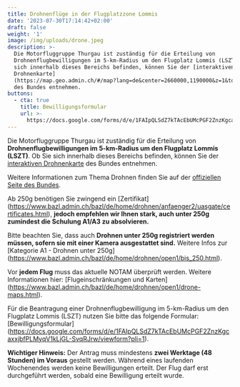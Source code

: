 ```yaml
---
title: Drohnenflüge in der Flugplatzzone Lommis
date: '2023-07-30T17:14:42+02:00'
draft: false
weight: '1'
image: /img/uploads/drone.jpeg
description: >-
  Die Motorfluggruppe Thurgau ist zuständig für die Erteilung von
  Drohnenflugbewilligungen im 5-km-Radius um den Flugplatz Lommis (LSZT). Ob Sie
  sich innerhalb dieses Bereichs befinden, können Sie der [interaktiven
  Drohnenkarte]
  (https://map.geo.admin.ch/#/map?lang=de&center=2660000,1190000&z=1&topic=ech&layers=ch.bazl.einschraenkungen-drohnen&bgLayer=ch.swisstopo.pixelkarte-farbe)
  des Bundes entnehmen.
buttons:
  - cta: true
    title: Bewilligungsformular
    url: >-
      https://docs.google.com/forms/d/e/1FAIpQLSdZ7kTAcEbUMcPGF2ZnzKgcaxxjbfPLMyqV1kLjGL-SvqRJrw/viewform
---
```

Die Motorfluggruppe Thurgau ist zuständig für die Erteilung von **Drohnenflugbewilligungen im 5-km-Radius um den Flugplatz Lommis (LSZT)**. Ob Sie sich innerhalb dieses Bereichs befinden, können Sie der [interaktiven Drohnenkarte](https://map.geo.admin.ch/#/map?lang=de¢er=2660000,1190000&z=1&topic=ech&layers=ch.bazl.einschraenkungen-drohnen&bgLayer=ch.swisstopo.pixelkarte-farbe) des Bundes entnehmen.

Weitere Informationen zum Thema Drohnen finden Sie auf der [offiziellen Seite des Bundes](https://www.bazl.admin.ch/bazl/de/home/drohnen.html).

Ab 250g benötigen Sie zwingend ein [Zertifikat] (https://www.bazl.admin.ch/bazl/de/home/drohnen/anfaenger2/uasgate/certificates.html), **jedoch empfehlen wir Ihnen stark, auch unter 250g  zumindest die Schulung A1/A3 zu absolvieren.** 

Bitte beachten Sie, dass auch **Drohnen unter 250g registriert werden müssen, sofern sie mit einer Kamera ausgestattet sind.** Weitere Infos zur [Kategorie A1 - Drohnen unter 250g] (https://www.bazl.admin.ch/bazl/de/home/drohnen/open1/bis_250.html).

Vor **jedem Flug** muss das aktuelle NOTAM überprüft werden. Weitere Informationen hier: [Flugeinschränkungen und Karten] (https://www.bazl.admin.ch/bazl/de/home/drohnen/open1/drone-maps.html). 

Für die Beantragung einer Drohnenflugbewilligung im 5-km-Radius um den Flugplatz Lommis (LSZT) nutzen Sie bitte das folgende Formular: [Bewilligungsformular] (https://docs.google.com/forms/d/e/1FAIpQLSdZ7kTAcEbUMcPGF2ZnzKgcaxxjbfPLMyqV1kLjGL-SvqRJrw/viewform?pli=1). 

**Wichtiger Hinweis:** Der Antrag muss mindestens **zwei Werktage (48 Stunden) im Voraus** gestellt werden. Während eines laufenden Wochenendes werden keine Bewilligungen erteilt. Der Flug darf erst durchgeführt werden, sobald eine Bewilligung erteilt wurde.
